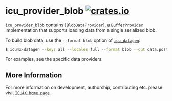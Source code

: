 # icu_provider_blob [![crates.io](https://img.shields.io/crates/v/icu_provider_blob)](https://crates.io/crates/icu_provider_blob)

<!-- cargo-rdme start -->

`icu_provider_blob` contains [`BlobDataProvider`], a [`BufferProvider`] implementation that
supports loading data from a single serialized blob.

To build blob data, use the `--format blob` option of [`icu_datagen`]:

```bash
$ icu4x-datagen --keys all --locales full --format blob --out data.postcard
```

For examples, see the specific data providers.

[`ICU4X`]: ../icu/index.html
[`BufferProvider`]: icu_provider::BufferProvider
[`icu_datagen`]: ../icu_datagen/index.html

<!-- cargo-rdme end -->

## More Information

For more information on development, authorship, contributing etc. please visit [`ICU4X home page`](https://github.com/unicode-org/icu4x).
